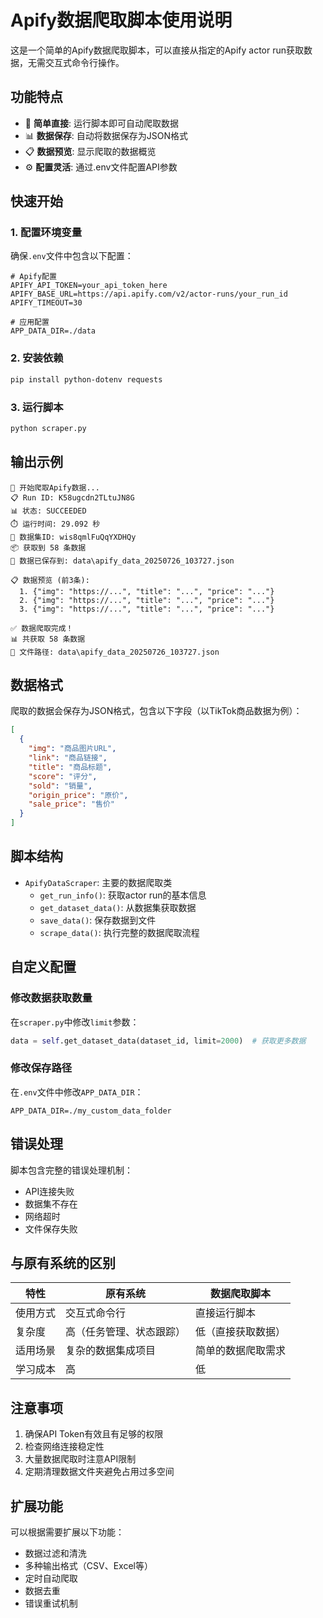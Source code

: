 # Apify数据爬取脚本使用说明

这是一个简单的Apify数据爬取脚本，可以直接从指定的Apify actor run获取数据，无需交互式命令行操作。

## 功能特点

- 🚀 **简单直接**: 运行脚本即可自动爬取数据
- 📊 **数据保存**: 自动将数据保存为JSON格式
- 📋 **数据预览**: 显示爬取的数据概览
- ⚙️ **配置灵活**: 通过.env文件配置API参数

## 快速开始

### 1. 配置环境变量

确保`.env`文件中包含以下配置：

```env
# Apify配置
APIFY_API_TOKEN=your_api_token_here
APIFY_BASE_URL=https://api.apify.com/v2/actor-runs/your_run_id
APIFY_TIMEOUT=30

# 应用配置
APP_DATA_DIR=./data
```

### 2. 安装依赖

```bash
pip install python-dotenv requests
```

### 3. 运行脚本

```bash
python scraper.py
```

## 输出示例

```
🚀 开始爬取Apify数据...
📋 Run ID: K58ugcdn2TLtuJN8G
📊 状态: SUCCEEDED
⏱️ 运行时间: 29.092 秒
📁 数据集ID: wis8qmlFuQqYXDHQy
📦 获取到 58 条数据
💾 数据已保存到: data\apify_data_20250726_103727.json

📋 数据预览 (前3条):
  1. {"img": "https://...", "title": "...", "price": "..."}
  2. {"img": "https://...", "title": "...", "price": "..."}
  3. {"img": "https://...", "title": "...", "price": "..."}

✅ 数据爬取完成！
📊 共获取 58 条数据
📁 文件路径: data\apify_data_20250726_103727.json
```

## 数据格式

爬取的数据会保存为JSON格式，包含以下字段（以TikTok商品数据为例）：

```json
[
  {
    "img": "商品图片URL",
    "link": "商品链接",
    "title": "商品标题",
    "score": "评分",
    "sold": "销量",
    "origin_price": "原价",
    "sale_price": "售价"
  }
]
```

## 脚本结构

- `ApifyDataScraper`: 主要的数据爬取类
  - `get_run_info()`: 获取actor run的基本信息
  - `get_dataset_data()`: 从数据集获取数据
  - `save_data()`: 保存数据到文件
  - `scrape_data()`: 执行完整的数据爬取流程

## 自定义配置

### 修改数据获取数量

在`scraper.py`中修改`limit`参数：

```python
data = self.get_dataset_data(dataset_id, limit=2000)  # 获取更多数据
```

### 修改保存路径

在`.env`文件中修改`APP_DATA_DIR`：

```env
APP_DATA_DIR=./my_custom_data_folder
```

## 错误处理

脚本包含完整的错误处理机制：

- API连接失败
- 数据集不存在
- 网络超时
- 文件保存失败

## 与原有系统的区别

| 特性 | 原有系统 | 数据爬取脚本 |
|------|----------|-------------|
| 使用方式 | 交互式命令行 | 直接运行脚本 |
| 复杂度 | 高（任务管理、状态跟踪） | 低（直接获取数据） |
| 适用场景 | 复杂的数据集成项目 | 简单的数据爬取需求 |
| 学习成本 | 高 | 低 |

## 注意事项

1. 确保API Token有效且有足够的权限
2. 检查网络连接稳定性
3. 大量数据爬取时注意API限制
4. 定期清理数据文件夹避免占用过多空间

## 扩展功能

可以根据需要扩展以下功能：

- 数据过滤和清洗
- 多种输出格式（CSV、Excel等）
- 定时自动爬取
- 数据去重
- 错误重试机制